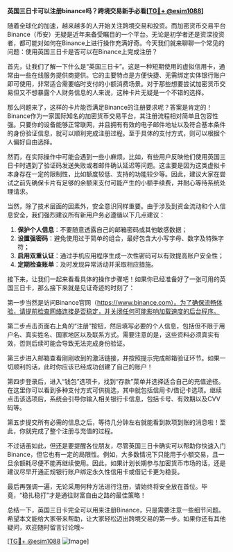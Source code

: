 **英国三日卡可以注册binance吗？跨境交易新手必看[[TG💪+ @esim1088](https://t.me/s/esim1088)]**

随着全球化的加速，越来越多的人开始关注跨境交易和投资。而加密货币交易平台Binance（币安）无疑是近年来备受瞩目的一个平台。无论是初学者还是资深投资者，都可能对如何在Binance上进行操作充满好奇。今天我们就来聊聊一个常见的问题：使用英国三日卡是否可以在Binance上完成注册？

首先，让我们了解一下什么是“英国三日卡”。这是一种短期使用的虚拟信用卡，通常由一些在线服务提供商提供。它的主要特点是方便快捷、无需绑定实体银行账户即可使用，非常适合需要临时支付的小额消费场景。对于那些想要尝试加密货币交易但又不想暴露个人财务信息的人来说，这种卡片无疑是一个不错的选择。

那么问题来了，这样的卡片能否满足Binance的注册要求呢？答案是肯定的！Binance作为一家国际知名的加密货币交易平台，其注册流程相对简单且包容性强。只要你的设备能够正常联网，并且拥有有效的电子邮件地址以及符合基本条件的身份验证信息，就可以顺利完成注册过程。至于具体的支付方式，则可以根据个人偏好自由选择。

然而，在实际操作中可能会遇到一些小麻烦。比如，有些用户反映他们使用英国三日卡时遇到了验证码发送失败或者邮件确认延迟等问题。这主要是因为这类虚拟卡本身存在一定的限制性，比如额度较低、支持的功能较少等。因此，建议大家在尝试之前先确保卡片有足够的余额来支付可能产生的小额手续费，并耐心等待系统处理请求。

当然，除了技术层面的因素外，安全意识同样重要。由于涉及到资金流动和个人信息安全，我们强烈建议所有新用户务必遵循以下几点建议：

1. **保护个人信息**：不要随意透露自己的邮箱密码或其他敏感数据；
2. **设置强密码**：避免使用过于简单的组合，最好包含大小写字母、数字及特殊字符；
3. **启用双重认证**：通过手机应用程序生成一次性密码可以有效提高账户安全性；
4. **定期检查账单**：及时发现异常活动并采取相应措施。

接下来，让我们一起来看看具体的操作步骤吧！如果你已经准备好了一张可用的英国三日卡，那么接下来就是见证奇迹的时刻了：

第一步当然是访问Binance官网（https://www.binance.com）。为了确保流畅体验，请提前检查网络连接是否稳定，并关闭任何可能影响加载速度的后台程序。

第二步点击页面右上角的“注册”按钮，然后填写必要的个人信息，包括但不限于用户名、真实姓名、国家地区以及联系方式。需要注意的是，这些资料必须真实有效，否则后续可能会导致无法完成身份验证。

第三步进入邮箱查看刚刚收到的激活链接，并按照提示完成邮箱验证环节。如果一切顺利的话，此时你应该已经成功创建了自己的账户！

第四步登录后，进入“钱包”选项卡，找到“存款”菜单并选择适合自己的充值途径。在这里你可以看到多种支付方式可供挑选，其中就包括信用卡/借记卡选项。继续点击该选项后，系统会引导你输入相关银行卡信息，包括卡号、有效期以及CVV码等。

第五步提交所有必需的信息之后，等待几分钟左右就能看到款项到账的消息啦！至此，你就完成了整个注册与充值的过程。

不过话虽如此，但还是要提醒各位朋友，尽管英国三日卡确实可以帮助你快速入门Binance，但它也有一定的局限性。例如，大多数情况下只能用于小额交易，且一旦余额耗尽便不能再继续使用。因此，如果计划长期参与加密货币市场的话，还是建议尽早开通正规银行账户绑定永久性信用卡或借记卡更为稳妥。

最后再强调一遍，无论采用何种方法进行注册，请始终将安全放在首位。毕竟，“稳扎稳打”才是通往财富自由之路的最佳策略！

总结一下，英国三日卡完全可以用来注册Binance，只是需要注意一些细节问题。希望本文能给大家带来帮助，让大家轻松迈出跨境交易的第一步。如果你还有其他疑问，欢迎随时留言讨论哦~

[[TG💪+ @esim1088](https://t.me/s/esim1088) ![Image](https://i.postimg.cc/4NQfJmqS/Snipaste-2025-05-13-00-14-12.png)]